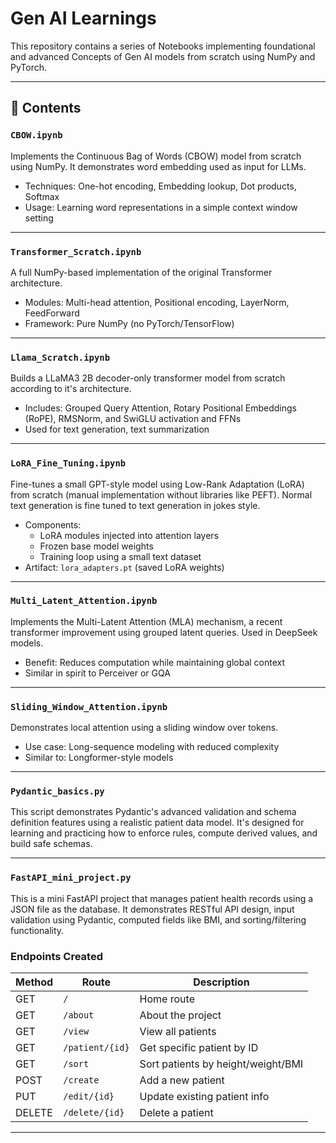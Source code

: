 # Gen AI Learnings

This repository contains a series of Notebooks implementing foundational and advanced Concepts of Gen AI models from scratch using NumPy and PyTorch.

---

## 📁 Contents

### `CBOW.ipynb`
Implements the Continuous Bag of Words (CBOW) model from scratch using NumPy. It demonstrates word embedding used as input for LLMs.

- Techniques: One-hot encoding, Embedding lookup, Dot products, Softmax
- Usage: Learning word representations in a simple context window setting

---

### `Transformer_Scratch.ipynb`
A full NumPy-based implementation of the original Transformer architecture.

- Modules: Multi-head attention, Positional encoding, LayerNorm, FeedForward
- Framework: Pure NumPy (no PyTorch/TensorFlow)

---

### `Llama_Scratch.ipynb`
Builds a LLaMA3 2B decoder-only transformer model from scratch according to it's architecture.

- Includes: Grouped Query Attention, Rotary Positional Embeddings (RoPE), RMSNorm, and SwiGLU activation and FFNs
- Used for text generation, text summarization

---

### `LoRA_Fine_Tuning.ipynb`
Fine-tunes a small GPT-style model using Low-Rank Adaptation (LoRA) from scratch (manual implementation without libraries like PEFT).
Normal text generation is fine tuned to text generation in jokes style.

- Components:
  - LoRA modules injected into attention layers
  - Frozen base model weights
  - Training loop using a small text dataset
- Artifact: `lora_adapters.pt` (saved LoRA weights)

---

### `Multi_Latent_Attention.ipynb`
Implements the Multi-Latent Attention (MLA) mechanism, a recent transformer improvement using grouped latent queries.
Used in DeepSeek models.

- Benefit: Reduces computation while maintaining global context
- Similar in spirit to Perceiver or GQA

---

### `Sliding_Window_Attention.ipynb`
Demonstrates local attention using a sliding window over tokens.

- Use case: Long-sequence modeling with reduced complexity
- Similar to: Longformer-style models

---

### `Pydantic_basics.py`

This script demonstrates Pydantic's advanced validation and schema definition features using a realistic patient data model. It's designed for learning and practicing how to enforce rules, compute derived values, and build safe schemas.

---

### `FastAPI_mini_project.py`

This is a mini FastAPI project that manages patient health records using a JSON file as the database. It demonstrates RESTful API design, input validation using Pydantic, computed fields like BMI, and sorting/filtering functionality.

### Endpoints Created

| Method | Route                   | Description                           |
|--------|-------------------------|---------------------------------------|
| GET    | `/`                     | Home route                            |
| GET    | `/about`                | About the project                     |
| GET    | `/view`                 | View all patients                     |
| GET    | `/patient/{id}`         | Get specific patient by ID            |
| GET    | `/sort`                 | Sort patients by height/weight/BMI    |
| POST   | `/create`               | Add a new patient                     |
| PUT    | `/edit/{id}`            | Update existing patient info          |
| DELETE | `/delete/{id}`          | Delete a patient                      |

---

